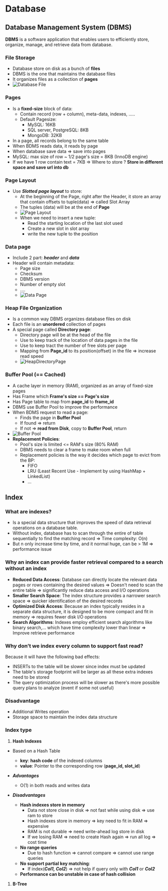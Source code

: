 # Database

## Database Management System (DBMS)

**DBMS** is a software application that enables users to efficiently store, organize, manage, and retrieve data from database.

### File Storage

- Database store on disk as a bunch of **files**
- DBMS is the one that maintains the database files
- It organizes files as a collection of **pages**
- ![Database File](content/DatabaseFile.png)
  
### Pages

- Is a **fixed-size** block of data:
  - Contain record (row + column), meta-data, indexes, .....
  - Default Pagesize:
    - MySQL: 16KB
    - SQL server, PostgreSQL: 8KB
    - MongoDB: 32KB
- In a page, all records belong to the same table
- When BDMS reads data, it reads by page
- When database save data => save into pages
- MySQL: max size of row ~ 1/2 page's size = 8KB (InnoDB engine)
- If we have 1 row contain text = 7KB => Where to store ? **Store in different space and save url into db**

### Page Layout

- Use ***Slotted page layout*** to store:
  - At the beginning of the Page, right after the Header, it store an array that contain offsets to tuple(data) => called Slot Array
  - The tuples (data) will be at the end of **Page**
  - ![Page Layout](content/PageLayout.png)
  - When we need to insert a new tuple:
    - Read the starting location of the last slot used
    - Create a new slot in slot array
    - write the new tuple to the position

### Data page

- Include 2 part: ***header*** and ***data***
- Header will contain metadata:
  - Page size
  - Checksum
  - DBMS version
  - Number of empty slot
  - ....
  - ![Data Page](content/DataPage.png)

### Heap File Organization

- Is a common way DBMS organizes database files on disk
- Each file is an **unordered** collection of pages
- A special page called **Directory page**:
  - Directory page will be at the head of the file
  - Use to keep track of the location of data pages in the file
  - Use to keep tract the number of free slots per page
  - Mapping from **Page_id** to its position(offset) in the file => increase read speed
  - ![HeapDirectoryPage](content/HeapDirectoryPage.png)

### Buffer Pool (== Cached)

- A cache layer in memory (RAM), organized as an array of fixed-size pages
- Has Frame which **Frame's size == Page's size**
- Has Page table to map from **page_id** to **frame_id**
- DBMS use Buffer Pool to improve the performance
- When BDMS request to read a page:
  - Finds the page in **Buffer Pool**
  - If found => return
  - If not => **read from Disk**, copy to **Buffer Pool**, return
- ![Buffer Pool](content/BufferPool.png)
- **Replacement Policies**:
  - Pool's size is limited <= RAM's size (80% RAM)
  - DBMS needs to clear a frame to make room when full
  - Replacement policies is the way it decides which page to evict from the BP:
    - FIFO
    - LRU (Least Recent Use - Implement by using HashMap + LinkedList)
    - ...

## Index

### What are indexes?

- Is a special data structure that improves the speed of data retrieval operations on a database table.
- Without index, database has to scan through the entire of table sequentially to find the matching record => Time complexity: O(n)
- But n only increase time by time, and it normal huge, can be > 1M => performance issue

### Why an index can provide faster retrieval compared to a search without an index

- **Reduced Data Access**: Database can directly locate the relevant data pages or rows containing the desired values => Doesn't need to scan the entire table => significantly reduce data access and I/O operations
- **Smaller Search Space**: The index structure provides a narrower search space => quicker identification of the desired records
- **Optimized Disk Access**: Because an index typically resides in a separate data structure, it is designed to be more compact and fit in memory => requires fewer disk I/O operations
- **Search Algorithms**: Indexes employ efficient search algorithms like binary search,... which have time complexity lower than linear => Improve retrieve performance

### Why don’t we index every column to support fast read?

Because it will have the following bad effects:

- INSERTs to the table will be slower since index must be updated
- The table's storage footprint will be larger as all these extra indexes need to be stored
- The query optimization process will be slower as there's more possible query plans to analyze (event if some not useful)

### Disadvantage

- Additional Writes operation
- Storage space to maintain the index data structure

### Index type

1. **Hash Indexes**

- Based on a Hash Table
  - **key**: **hash code** of the indexed columns
  - **value**: Pointer to the corresponding row (**page_id, slot_id**)

- ***Advantages***
  - O(1) in both reads and writes data
- ***Disadvantages***
  - **Hash indexes store in memory**
    - Data not store close in disk => not fast while using disk => use ram to store
    - Hash indexes store in memory => key need to fit in RAM => expensive
    - RAM is not durable => need write-ahead log store in disk
    - If we losing RAM => need to create Hash again => run all log => cost time
  - **No range queries**
    - Due to hash function => cannot compare => cannot use range queries
  - **No support partial key matching**:
    - If index(***Col1, Col2***) => not help if query only with ***Col1*** or ***Col2***
  - **Performance can bo unstable in case of hash collision**

1. **B-Tree**